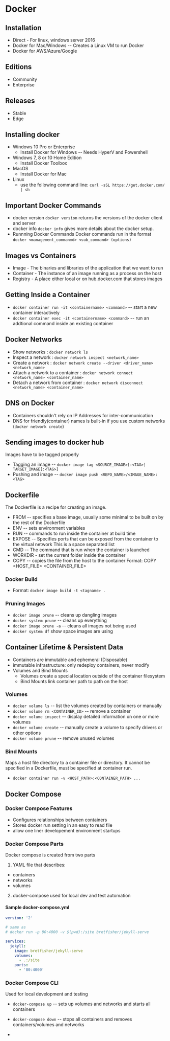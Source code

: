 # Docker

## Installation

* Direct - For linux, windows server 2016
* Docker for Mac/Windows -- Creates a Linux VM to run Docker
* Docker for AWS/Azure/Google

## Editions

* Community
* Enterprise

## Releases

* Stable
* Edge

## Installing docker

* Windows 10 Pro or Enterprise
  * Install Docker for Windows -- Needs HyperV and Powershell
* Windows 7, 8 or 10 Home Edition
  * Install Docker Toolbox
* MacOS
  * Install Docker for Mac
* Linux
  * use the following command line:
    `curl -sSL https://get.docker.com/ | sh`

## Important Docker Commands

* docker version
  `docker version`
  returns the versions of the docker client and server
* docker info
  `docker info`
  gives more details about the docker setup.
* Runnning Docker Commands
  Docker commands run in the format
  `docker <management_commanmd> <sub_command> (options)`
  
## Images vs Containers

* Image - The binaries and libraries of the application that we want to run
* Container - The instance of an image running as a process on the host
* Registry - A place either local or on hub.docker.com that stores images

## Getting Inside a Container

* `docker container run -it <containername> <command>` -- start a new container interactively
* `docker container exec -it <containername> <command>` -- run an addtional command inside an existing container

## Docker Networks

* Show networks : `docker network ls`
* Inspect a network : `docker network inspect <network_name>`
* Create a network : `docker network create --driver <driver_name> <network_name>`
* Attach a network to a container : `docker network connect <network_name> <container_name>`
* Detach a network from container : `docker network disconnect <network_name> <container_name>`

## DNS on Docker

* Containers shouldn't rely on IP Addresses for inter-communication
* DNS for friendly(container) names is built-in if you use custom networks (`docker network create`)

## Sending images to docker hub

Images have to be tagged properly

* Tagging an image -- `docker image tag <SOURCE_IMAGE>[:<TAG>] TARGET_IMAGE[:<TAG>]`
* Pushing and image -- `docker image push <REPO_NAME>/<IMAGE_NAME>:<TAG>`

## Dockerfile

The Dockerfile is a recipe for creating an image.

* FROM -- specifies a base image, usually some minimal to be built on by the rest of the Dockerfile
* ENV -- sets environment variables
* RUN -- commands to run inside the container at build time
* EXPOSE -- Specifies ports that can be exposed from the container to the virtual network
  This is a space separated list
* CMD -- The command that is run when the container is launched
* WORKDIR - set the current folder inside the container
* COPY -- copies the file from the host to the container
Format: COPY <HOST_FILE> <CONTAINER_FILE>

### Docker Build

* Format: `docker image build -t <tagname> .`

### Pruning Images

* `docker image prune` -- cleans up dangling images
* `docker system prune` -- cleans up everything
* `docker image prune -a` -- cleans all images not being used
* `docker system df` show space images are using

## Container Lifetime & Persistent Data

* Containers are immutable and ephemeral (Disposable)
* immutable infrastructure: only redeploy containers, never modify
* Volumes and Bind Mounts
  * Volumes create a special location outside of the container filesystem
  * Bind Mounts link container path to path on the host

### Volumes

* `docker volume ls` -- list the volumes created by containers or manually
* `docker volume rm <CONTAINER_ID>` -- remove a container
* `docker volume inspect` -- display detailed information on one or more volumes
* `docker volume create` -- manually create a volume to specify drivers or other options
* `docker volume prune` -- remove unused volumes

### Bind Mounts
Maps a host file directory to a container file or directory. It cannot be specified in a Dockerfile, must be specified at container run.

* `docker container run -v <HOST_PATH>:<CONTAINER_PATH> ...`

## Docker Compose

### Docker Compose Features 

* Configures relationships between containers
* Stores docker run setting in an easy to read file
* allow one liner developement environment startups

### Docker Compose Parts

Docker compose is created from two parts

1. YAML file that describes:
  
  * containers
  * networks
  * volumes

2. docker-compose used for local dev and test automation
  
#### Sample docker-compose.yml

```yaml
version: '2'

# same as 
# docker run -p 80:4000 -v $(pwd):/site bretfisher/jekyll-serve

services:
  jekyll:
    image: bretfisher/jekyll-serve
    volumes:
      - .:/site
    ports:
      - '80:4000'
```
### Docker Compose CLI
Used for local development and testing

* `docker-compose up` -- sets up volumes and networks and starts all containers
* `docker-compose down` -- stops all containers and removes containers/volumes and networks





* 

